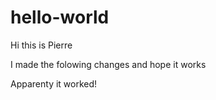 # hello-world

Hi this is Pierre

I made the folowing changes and hope it works

Apparenty it worked!
